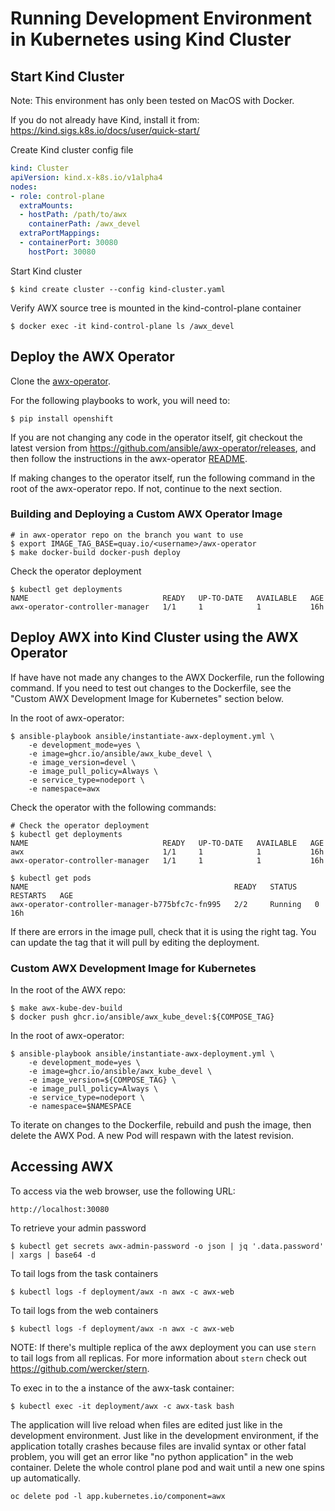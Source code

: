 # Running Development Environment in Kubernetes using Kind Cluster

## Start Kind Cluster
Note: This environment has only been tested on MacOS with Docker.

If you do not already have Kind, install it from:
https://kind.sigs.k8s.io/docs/user/quick-start/

Create Kind cluster config file
```yml
kind: Cluster
apiVersion: kind.x-k8s.io/v1alpha4
nodes:
- role: control-plane
  extraMounts:
  - hostPath: /path/to/awx
    containerPath: /awx_devel
  extraPortMappings:
  - containerPort: 30080
    hostPort: 30080
```

Start Kind cluster
```
$ kind create cluster --config kind-cluster.yaml
```

Verify AWX source tree is mounted in the kind-control-plane container
```
$ docker exec -it kind-control-plane ls /awx_devel
```

## Deploy the AWX Operator

Clone the [awx-operator](https://github.com/ansible/awx-operator).

For the following playbooks to work, you will need to:

```
$ pip install openshift
```

If you are not changing any code in the operator itself, git checkout the latest version from https://github.com/ansible/awx-operator/releases, and then follow the instructions in the awx-operator [README](https://github.com/ansible/awx-operator#basic-install).

If making changes to the operator itself, run the following command in the root
of the awx-operator repo. If not, continue to the next section.

### Building and Deploying a Custom AWX Operator Image

```
# in awx-operator repo on the branch you want to use
$ export IMAGE_TAG_BASE=quay.io/<username>/awx-operator
$ make docker-build docker-push deploy
```

Check the operator deployment
```
$ kubectl get deployments
NAME                              READY   UP-TO-DATE   AVAILABLE   AGE
awx-operator-controller-manager   1/1     1            1           16h
```

## Deploy AWX into Kind Cluster using the AWX Operator

If have have not made any changes to the AWX Dockerfile, run the following
command. If you need to test out changes to the Dockerfile, see the
"Custom AWX Development Image for Kubernetes" section below.

In the root of awx-operator:

```
$ ansible-playbook ansible/instantiate-awx-deployment.yml \
    -e development_mode=yes \
    -e image=ghcr.io/ansible/awx_kube_devel \
    -e image_version=devel \
    -e image_pull_policy=Always \
    -e service_type=nodeport \
    -e namespace=awx
```
Check the operator with the following commands:

```
# Check the operator deployment
$ kubectl get deployments
NAME                              READY   UP-TO-DATE   AVAILABLE   AGE
awx                               1/1     1            1           16h
awx-operator-controller-manager   1/1     1            1           16h

$ kubectl get pods
NAME                                              READY   STATUS    RESTARTS   AGE
awx-operator-controller-manager-b775bfc7c-fn995   2/2     Running   0          16h
```

If there are errors in the image pull, check that it is using the right tag. You can update the tag that it will pull by editing the deployment.

### Custom AWX Development Image for Kubernetes

In the root of the AWX repo:

```
$ make awx-kube-dev-build
$ docker push ghcr.io/ansible/awx_kube_devel:${COMPOSE_TAG}
```

In the root of awx-operator:

```
$ ansible-playbook ansible/instantiate-awx-deployment.yml \
    -e development_mode=yes \
    -e image=ghcr.io/ansible/awx_kube_devel \
    -e image_version=${COMPOSE_TAG} \
    -e image_pull_policy=Always \
    -e service_type=nodeport \
    -e namespace=$NAMESPACE
```

To iterate on changes to the Dockerfile, rebuild and push the image, then delete
the AWX Pod. A new Pod will respawn with the latest revision.

## Accessing AWX

To access via the web browser, use the following URL:
```
http://localhost:30080
```

To retrieve your admin password
```
$ kubectl get secrets awx-admin-password -o json | jq '.data.password' | xargs | base64 -d
```

To tail logs from the task containers
```
$ kubectl logs -f deployment/awx -n awx -c awx-web
```

To tail logs from the web containers
```
$ kubectl logs -f deployment/awx -n awx -c awx-web
```

NOTE: If there's multiple replica of the awx deployment you can use `stern` to tail logs from all replicas. For more information about `stern` check out https://github.com/wercker/stern.

To exec in to the a instance of the awx-task container:
```
$ kubectl exec -it deployment/awx -c awx-task bash
```

The application will live reload when files are edited just like in the development environment. Just like in the development environment, if the application totally crashes because files are invalid syntax or other fatal problem, you will get an error like "no python application" in the web container. Delete the whole control plane pod and wait until a new one spins up automatically.
```
oc delete pod -l app.kubernetes.io/component=awx
```
